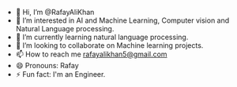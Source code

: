 - 👋 Hi, I’m @RafayAliKhan
- 👀 I’m interested in AI and Machine Learning, Computer vision and Natural Language processing.
- 🌱 I’m currently learning natural language processing.
- 💞️ I’m looking to collaborate on Machine learning projects.
- 📫 How to reach me rafayalikhan5@gmail.com
- 😄 Pronouns: Rafay
- ⚡ Fun fact: I'm an Engineer.

<!---
RafayAliKhan-Alpha/RafayAliKhan-Alpha is a ✨ special ✨ repository because its `README.md` (this file) appears on your GitHub profile.
You can click the Preview link to take a look at your changes.
--->
